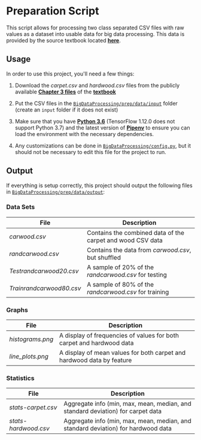 # Preparation Script

This script allows for processing two class separated CSV files with raw values as a dataset into usable data for big
data processing. This data is provided by the source textbook located [**here**](prep/data/source.txt).


## Usage

In order to use this project, you'll need a few things:
1. Download the *carpet.csv* and *hardwood.csv* files from the publicly available [**Chapter 3 files**](https://www.uncg.edu/cmp/downloads/files/CH3.rar)
of the [**textbook**](prep/data/source.txt)

2. Put the CSV files in the [`BigDataProcessing/prep/data/input`](prep/data/input) folder (create an `input` folder if it does not exist)

3. Make sure that you have [**Python 3.6**](https://www.python.org/downloads/) (TensorFlow 1.12.0 does not support Python 3.7) and
the latest version of [**Pipenv**](https://pypi.org/project/pipenv/) to ensure you can load the environment
with the necessary dependencies.

4. Any customizations can be done in [`BigDataProcessing/config.py`](config.py), but it should not be necessary to edit this file for 
the project to run.


## Output

If everything is setup correctly, this project should output the following files in [`BigDataProcessing/prep/data/output`](prep/data/output):

### Data Sets
 File                    | Description 
 ----------------------- | -----------------------------------------------------------
*carwood.csv*            | Contains the combined data of the carpet and wood CSV data
*randcarwood.csv*        | Contains the data from *carwood.csv*, but shuffled
*Testrandcarwood20.csv*  | A sample of 20% of the *randcarwood.csv* for testing
*Trainrandcarwood80.csv* | A sample of 80% of the *randcarwood.csv* for training

### Graphs
 File                    | Description 
 ----------------------- | -----------------------------------------------------------
*histograms.png*         | A display of frequencies of values for both carpet and hardwood data
*line_plots.png*         | A display of mean values for both carpet and hardwood data by feature

### Statistics
 File                    | Description 
 ----------------------- | -----------------------------------------------------------
*stats-carpet.csv*       | Aggregate info (min, max, mean, median, and standard deviation) for carpet data
*stats-hardwood.csv*     | Aggregate info (min, max, mean, median, and standard deviation) for hardwood data

